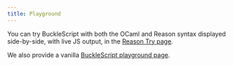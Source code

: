 ```yaml
---
title: Playground
---
```


You can try BuckleScript with both the OCaml and Reason syntax displayed side-by-side, with live JS output, in the [Reason Try page](https://reasonml.github.io/en/try.html).

We also provide a vanilla [BuckleScript playground page](https://bucklescript.github.io/bucklescript-playground/index.html).
